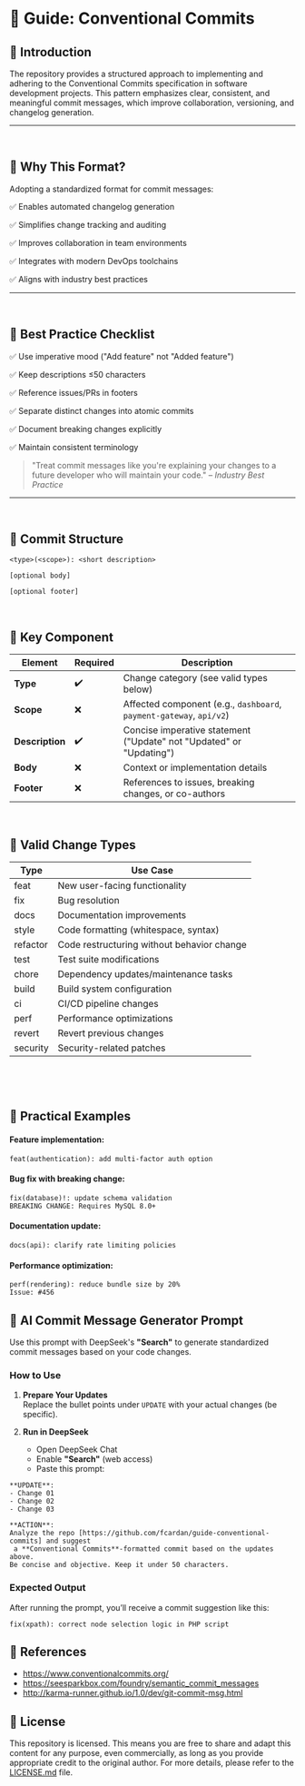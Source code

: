 # 📖 Guide: Conventional Commits

## 🔹 Introduction
The repository provides a structured approach to implementing and adhering to the Conventional Commits specification in software development projects. This pattern emphasizes clear, consistent, and meaningful commit messages, which improve collaboration, versioning, and changelog generation.

---
⠀
## 🔹 Why This Format?
Adopting a standardized format for commit messages:

✅ Enables automated changelog generation

✅ Simplifies change tracking and auditing

✅ Improves collaboration in team environments

✅ Integrates with modern DevOps toolchains

✅ Aligns with industry best practices

---
⠀
⠀
⠀
## 🔹 Best Practice Checklist

✅ Use imperative mood ("Add feature" not "Added feature")

✅ Keep descriptions ≤50 characters

✅ Reference issues/PRs in footers

✅ Separate distinct changes into atomic commits

✅ Document breaking changes explicitly

✅ Maintain consistent terminology

> "Treat commit messages like you're explaining your changes to a future developer who will maintain your code." – _Industry Best Practice_

---
⠀
⠀
⠀
## 🔹 Commit Structure
```text
<type>(<scope>): <short description>

[optional body]

[optional footer]
```
⠀
⠀
⠀
## 🔹 Key Component


| Element          | Required | Description                                                                 |
|------------------|----------|-----------------------------------------------------------------------------|
| **Type**         | ✔️       | Change category (see valid types below)                                     |
| **Scope**        | ❌       | Affected component (e.g., `dashboard`, `payment-gateway`, `api/v2`)        |
| **Description**  | ✔️       | Concise imperative statement ("Update" not "Updated" or "Updating")        |
| **Body**         | ❌       | Context or implementation details                                          |
| **Footer**       | ❌       | References to issues, breaking changes, or co-authors                       |

⠀
⠀
⠀
## 🔹 Valid Change Types


| **Type**   | **Use Case**                          |
|------------|---------------------------------------|
| feat       | New user-facing functionality        |
| fix        | Bug resolution                        |
| docs       | Documentation improvements            |
| style      | Code formatting (whitespace, syntax)  |
| refactor   | Code restructuring without behavior change |
| test       | Test suite modifications              |
| chore      | Dependency updates/maintenance tasks  |
| build      | Build system configuration            |
| ci         | CI/CD pipeline changes                |
| perf       | Performance optimizations             |
| revert     | Revert previous changes               |
| security   | Security-related patches              |

⠀
⠀
⠀

⠀
⠀
⠀
## 🔹 Practical Examples

#### Feature implementation:
```git
feat(authentication): add multi-factor auth option
```
#### Bug fix with breaking change:
```git
fix(database)!: update schema validation
BREAKING CHANGE: Requires MySQL 8.0+
```
#### Documentation update:
```git
docs(api): clarify rate limiting policies
```
#### Performance optimization:
```git
perf(rendering): reduce bundle size by 20%
Issue: #456
```

## 🔹 AI Commit Message Generator Prompt

Use this prompt with DeepSeek's **"Search"** to generate standardized commit messages based on your code changes.

### How to Use

1. **Prepare Your Updates**  
   Replace the bullet points under `UPDATE` with your actual changes (be specific).

2. **Run in DeepSeek**  
   - Open DeepSeek Chat
   - Enable **"Search"** (web access)
   - Paste this prompt:

```text
**UPDATE**:
- Change 01
- Change 02
- Change 03

**ACTION**:
Analyze the repo [https://github.com/fcardan/guide-conventional-commits] and suggest
 a **Conventional Commits**-formatted commit based on the updates above.
Be concise and objective. Keep it under 50 characters.
```

### Expected Output

After running the prompt, you’ll receive a commit suggestion like this:

```text
fix(xpath): correct node selection logic in PHP script
```


## 🔹 References

- https://www.conventionalcommits.org/
- https://seesparkbox.com/foundry/semantic_commit_messages
- http://karma-runner.github.io/1.0/dev/git-commit-msg.html 


## 🔹 License

This repository is licensed. This means you are free to share and adapt this content for any purpose, even commercially, as long as you provide appropriate credit to the original author. For more details, please refer to the [LICENSE.md](https://github.com/fcardan/conventional-commits-pattern/blob/main/LICENSE.md) file.
